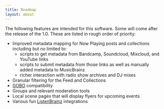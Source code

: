 ```yaml
---
title: Roadmap
layout: about
---
```


The following features are intended for this software. Some will come after the release of the 1.0. These are listed in rough order of priority:

- Improved metadata mapping for Now Playing posts and collections including but no limited to:
  - scripts to get metadata from Bandcamp, Soundcloud, Mixcloud, and YouTube links
  - scripts to submit metadata from those links as well as manually added metadata to MusicBrainz
  - richer interaction with radio show archives and DJ mixes
- Granular filtering for the Feed and Collections
- [GOBO](https://gobo.social/) compatibility
- Groups and relevant moderation tools
- Local scene pages that will display flyers for upcoming events
- Various fun [ListenBrainz](https://listenbrainz.org/) integrations
